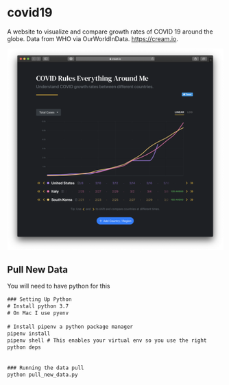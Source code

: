 # covid19

A website to visualize and compare growth rates of COVID 19 around the globe. Data from WHO via OurWorldInData. https://cream.io.

![Screenshot](ss.png)

## Pull New Data

You will need to have python for this

```
### Setting Up Python
# Install python 3.7
# On Mac I use pyenv

# Install pipenv a python package manager
pipenv install
pipenv shell # This enables your virtual env so you use the right python deps


### Running the data pull
python pull_new_data.py
```
